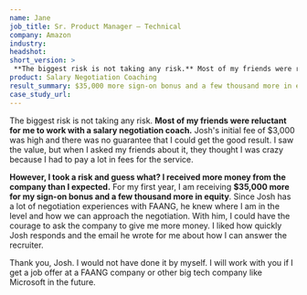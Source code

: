 ```yaml
---
name: Jane
job_title: Sr. Product Manager – Technical
company: Amazon
industry: 
headshot: 
short_version: >
 **The biggest risk is not taking any risk.** Most of my friends were reluctant for me to work with a salary negotiation coach. They thought I was crazy because I had to pay a lot in fees for the service. However, I took a risk and guess what? I received more money from the company than I expected. For my first year, I am receiving $35,000 more for my sign-on bonus and a few thousand more in equity.
product: Salary Negotiation Coaching
result_summary: $35,000 more sign-on bonus and a few thousand more in equity.
case_study_url: 
---
```


The biggest risk is not taking any risk. **Most of my friends were reluctant for me to work with a salary negotiation coach.** Josh's initial fee of $3,000 was high and there was no guarantee that I could get the good result. I saw the value, but when I asked my friends about it, they thought I was crazy because I had to pay a lot in fees for the service.

**However, I took a risk and guess what? I received more money from the company than I expected.** For my first year, I am receiving **$35,000 more for my sign-on bonus and a few thousand more in equity**. Since Josh has a lot of negotiation experiences with FAANG, he knew where I am in the level and how we can approach the negotiation. With him, I could have the courage to ask the company to give me more money. I liked how quickly Josh responds and the email he wrote for me about how I can answer the recruiter.

Thank you, Josh. I would not have done it by myself. I will work with you if I get a job offer at a FAANG company or other big tech company like Microsoft in the future.